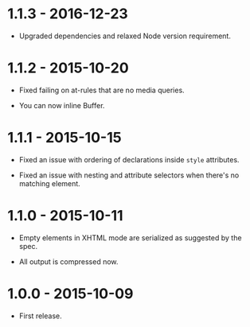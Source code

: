 1.1.3 - 2016-12-23
==================

- Upgraded dependencies and relaxed Node version requirement.


1.1.2 - 2015-10-20
==================

- Fixed failing on at-rules that are no media queries.

- You can now inline Buffer.


1.1.1 - 2015-10-15
==================

- Fixed an issue with ordering of declarations inside `style` attributes.

- Fixed an issue with nesting and attribute selectors when there's no matching
  element.


1.1.0 - 2015-10-11
==================

- Empty elements in XHTML mode are serialized as suggested by the spec.

- All output is compressed now.


1.0.0 - 2015-10-09
==================

- First release.
